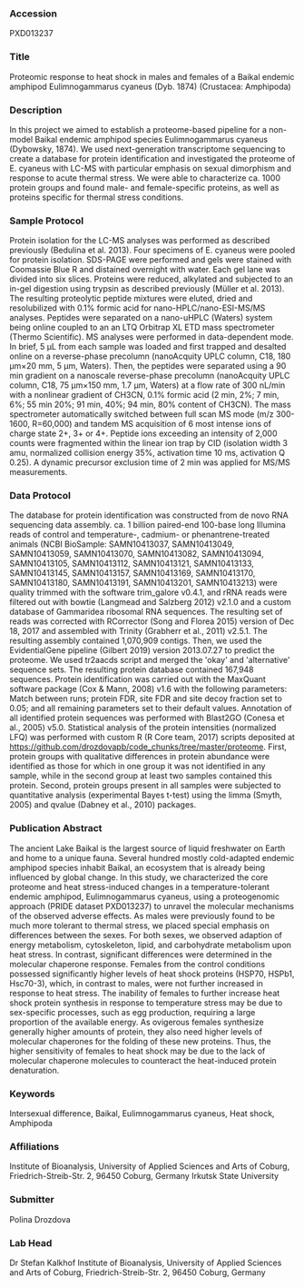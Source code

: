 ### Accession
PXD013237

### Title
Proteomic response to heat shock in males and females of a Baikal endemic amphipod Eulimnogammarus cyaneus (Dyb. 1874) (Crustacea: Amphipoda)

### Description
In this project we aimed to establish a proteome-based pipeline for a non-model Baikal endemic amphipod species Eulimnogammarus cyaneus (Dybowsky, 1874). We used next-generation transcriptome sequencing to create a database for protein identification and investigated the proteome of E. cyaneus with LC-MS with particular emphasis on sexual dimorphism and response to acute thermal stress. We were able to characterize ca. 1000 protein groups and found male- and female-specific proteins, as well as proteins specific for thermal stress conditions.

### Sample Protocol
Protein isolation for the LC-MS analyses was performed as described previously (Bedulina et al. 2013). Four specimens of E. cyaneus were pooled for protein isolation. SDS-PAGE were performed and gels were stained with Coomassie Blue R and distained overnight with water. Each gel lane was divided into six slices. Proteins were reduced, alkylated and subjected to an in-gel digestion using trypsin as described previously (Müller et al. 2013). The resulting proteolytic peptide mixtures were eluted, dried and resolubilized with 0.1% formic acid for nano-HPLC/nano-ESI-MS/MS analyses. Peptides were separated on a nano-uHPLC (Waters) system being online coupled to an an LTQ Orbitrap XL ETD mass spectrometer (Thermo Scientific). MS analyses were performed in data-dependent mode. In brief, 5 μL from each sample was loaded and first trapped and desalted online on a reverse-phase precolumn (nanoAcquity UPLC column, C18, 180 μm×20 mm, 5 μm, Waters). Then, the peptides were separated using a 90 min gradient on a nanoscale reverse-phase precolumn (nanoAcquity UPLC column, C18, 75 μm×150 mm, 1.7 μm, Waters) at a flow rate of 300 nL/min with a nonlinear gradient of CH3CN, 0.1% formic acid (2 min, 2%; 7 min, 6%; 55 min 20%; 91 min, 40%; 94 min, 80% content of CH3CN). The mass spectrometer automatically switched between full scan MS mode (m/z 300-1600, R=60,000) and tandem MS acquisition of 6 most intense ions of charge state 2+, 3+ or 4+. Peptide ions exceeding an intensity of 2,000 counts were fragmented within the linear ion trap by CID (isolation width 3 amu, normalized collision energy 35%, activation time 10 ms, activation Q 0.25). A dynamic precursor exclusion time of 2 min was applied for MS/MS measurements.

### Data Protocol
The database for protein identification was constructed from de novo RNA sequencing data assembly. ca. 1 billion paired-end 100-base long Illumina reads of control and temperature-, cadmium- or phenantrene-treated animals (NCBI BioSample: SAMN10413037, SAMN10413049, SAMN10413059, SAMN10413070, SAMN10413082, SAMN10413094, SAMN10413105, SAMN10413112, SAMN10413121, SAMN10413133, SAMN10413145, SAMN10413157, SAMN10413169, SAMN10413170, SAMN10413180, SAMN10413191, SAMN10413201, SAMN10413213) were quality trimmed with the software trim_galore v0.4.1, and rRNA reads were filtered out with bowtie (Langmead and Salzberg 2012) v2.1.0 and a custom database of Gammaridea ribosomal RNA sequences. The resulting set of reads was corrected with RCorrector (Song and Florea 2015) version of Dec 18, 2017 and assembled with Trinity (Grabherr et al., 2011) v2.5.1. The resulting assembly contained 1,070,909 contigs. Then, we used the EvidentialGene pipeline (Gilbert 2019) version 2013.07.27 to predict the proteome. We used tr2aacds script and merged the 'okay' and 'alternative' sequence sets. The resulting protein database contained 167,948 sequences. Protein identification was carried out with the MaxQuant software package (Cox & Mann, 2008) v1.6 with the following parameters: Match between runs; protein FDR, site FDR and site decoy fraction set to 0.05; and all remaining parameters set to their default values. Annotation of all identified protein sequences was performed with Blast2GO (Conesa et al., 2005) v5.0. Statistical analysis of the protein intensities (normalized LFQ) was performed with custom R (R Core team, 2017) scripts deposited at https://github.com/drozdovapb/code_chunks/tree/master/proteome. First, protein groups with qualitative differences in protein abundance were identified as those for which in one group it was not identified in any sample, while in the second group at least two samples contained this protein. Second, protein groups present in all samples were subjected to quantitative analysis (experimental Bayes t-test) using the limma (Smyth, 2005) and qvalue (Dabney et al., 2010) packages.

### Publication Abstract
The ancient Lake Baikal is the largest source of liquid freshwater on Earth and home to a unique fauna. Several hundred mostly cold-adapted endemic amphipod species inhabit Baikal, an ecosystem that is already being influenced by global change. In this study, we characterized the core proteome and heat stress-induced changes in a temperature-tolerant endemic amphipod, Eulimnogammarus cyaneus, using a proteogenomic approach (PRIDE dataset PXD013237) to unravel the molecular mechanisms of the observed adverse effects. As males were previously found to be much more tolerant to thermal stress, we placed special emphasis on differences between the sexes. For both sexes, we observed adaption of energy metabolism, cytoskeleton, lipid, and carbohydrate metabolism upon heat stress. In contrast, significant differences were determined in the molecular chaperone response. Females from the control conditions possessed significantly higher levels of heat shock proteins (HSP70, HSPb1, Hsc70-3), which, in contrast to males, were not further increased in response to heat stress. The inability of females to further increase heat shock protein synthesis in response to temperature stress may be due to sex-specific processes, such as egg production, requiring a large proportion of the available energy. As ovigerous females synthesize generally higher amounts of protein, they also need higher levels of molecular chaperones for the folding of these new proteins. Thus, the higher sensitivity of females to heat shock may be due to the lack of molecular chaperone molecules to counteract the heat-induced protein denaturation.

### Keywords
Intersexual difference, Baikal, Eulimnogammarus cyaneus, Heat shock, Amphipoda

### Affiliations
Institute of Bioanalysis, University of Applied Sciences and Arts of Coburg, Friedrich-Streib-Str. 2, 96450 Coburg, Germany
Irkutsk State University

### Submitter
Polina Drozdova

### Lab Head
Dr Stefan Kalkhof
Institute of Bioanalysis, University of Applied Sciences and Arts of Coburg, Friedrich-Streib-Str. 2, 96450 Coburg, Germany


